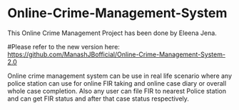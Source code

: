 # Online-Crime-Management-System
This Online Crime Management Project has been done by Eleena Jena.

#Please refer to the new version here: 
https://github.com/ManashJBofficial/Online-Crime-Management-System-2.0

Online crime management system can be use in real life scenario where any police station can use for online FIR taking and online case diary or overall whole case completion.
Also any user can file FIR to nearest Police station and can get FIR status and after that case status respectively.


 
